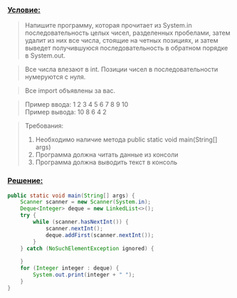 ### [Условие:]()

>Напишите программу, которая прочитает из System.in последовательность целых 
чисел, разделенных пробелами, затем удалит из них все числа, стоящие на четных 
позициях, и затем выведет получившуюся последовательность в 
обратном порядке в System.out.

>Все числа влезают в int. Позиции чисел в последовательности нумеруются с нуля.

>Все import объявлены за вас.

>Пример ввода: 1 2 3 4 5 6 7 8 9 10  
Пример вывода: 10 8 6 4 2

>Требования:
>1. Необходимо наличие метода public static void main(String[] args)
>2. Программа должна читать данные из консоли
>3. Программа должна выводить текст в консоль

### [Решение:]()
```java
public static void main(String[] args) {
    Scanner scanner = new Scanner(System.in);
    Deque<Integer> deque = new LinkedList<>();
    try {
        while (scanner.hasNextInt()) {
            scanner.nextInt();
            deque.addFirst(scanner.nextInt());
        }
    } catch (NoSuchElementException ignored) {
    
    }
    for (Integer integer : deque) {
        System.out.print(integer + " ");
    }
}
```
